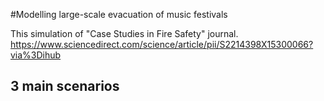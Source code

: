 
#Modelling large-scale evacuation of music festivals

This simulation of "Case Studies in Fire Safety" journal. https://www.sciencedirect.com/science/article/pii/S2214398X15300066?via%3Dihub 


## 3 main scenarios

